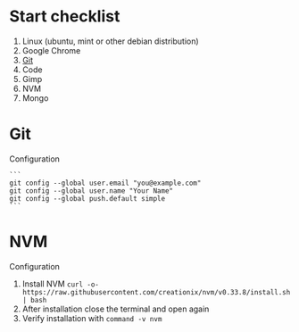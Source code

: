 # Start checklist

1. Linux (ubuntu, mint or other debian distribution)
2. Google Chrome
3. [Git](#Git)
4. Code
5. Gimp
6. NVM
7. Mongo

# Git

 Configuration

    ```
    git config --global user.email "you@example.com"
    git config --global user.name "Your Name"
    git config --global push.default simple
    ```

# NVM

Configuration

1. Install NVM `curl -o- https://raw.githubusercontent.com/creationix/nvm/v0.33.8/install.sh | bash`
2. After installation close the terminal and open again
3. Verify installation with `command -v nvm`